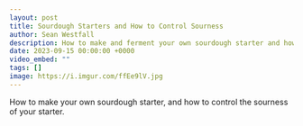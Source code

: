 ```yaml
---
layout: post
title: Sourdough Starters and How to Control Sourness
author: Sean Westfall
description: How to make and ferment your own sourdough starter and how to control sourness
date: 2023-09-15 00:00:00 +0000
video_embed: ""
tags: []
image: https://i.imgur.com/ffEe9lV.jpg
---
```


How to make your own sourdough starter, and how to control the sourness of your starter.


